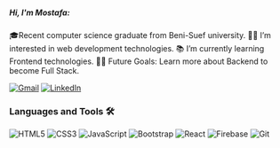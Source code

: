 ##### Hi, I'm Mostafa:

🎓Recent computer science graduate from Beni-Suef university.
👨‍💻 I’m interested in web development technologies.
📚 I’m currently learning Frontend technologies.
💪🏼 Future Goals: Learn more about Backend to become Full Stack.


[![Gmail](https://img.shields.io/badge/-GMAIL-D14836?style=flat-square&logo=html5&logoColor=ffffff)](mostafaabbas2902@gmail.com)
[![LinkedIn](https://img.shields.io/badge/-LINKEDIN-0077B5?style=flat-square&logo=html5&logoColor=ffffff)](https://www.linkedin.com/in/mostafa-abbas98/)



### Languages and Tools 🛠 

![HTML5](https://img.shields.io/badge/-HTML5-%23E44D27?style=flat-square&logo=html5&logoColor=ffffff)
![CSS3](https://img.shields.io/badge/-CSS3-%231572B6?style=flat-square&logo=css3)
![JavaScript](https://img.shields.io/badge/-JavaScript-%23F7DF1C?style=flat-square&logo=javascript&logoColor=000000&labelColor=%23F7DF1C&color=%23FFCE5A)
![Bootstrap](https://img.shields.io/badge/-Bootstrap-563D7C?style=flat-square&logo=Bootstrap)
![React](https://img.shields.io/badge/-React-61DAFB?style=flat-square&logo=react&logoColor=ffffff)
![Firebase](https://img.shields.io/badge/-Firebase-FFCA28?style=flat-square&logo=firebase&logoColor=ffffff)
![Git](https://img.shields.io/badge/-Git-%23F05032?style=flat-square&logo=git&logoColor=%23ffffff)

<!-- ![Sass](https://img.shields.io/badge/-Sass-%23CC6699?style=flat-square&logo=sass&logoColor=ffffff) -->
<!-- ![Nodejs](https://img.shields.io/badge/-Nodejs-339933?style=flat-square&logo=Node.js&logoColor=ffffff) -->

